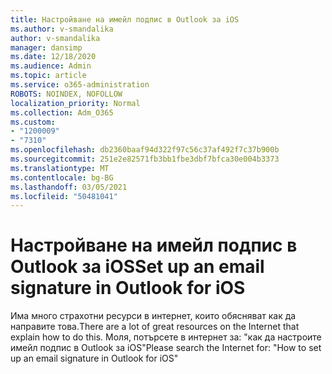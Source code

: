 ```yaml
---
title: Настройване на имейл подпис в Outlook за iOS
ms.author: v-smandalika
author: v-smandalika
manager: dansimp
ms.date: 12/18/2020
ms.audience: Admin
ms.topic: article
ms.service: o365-administration
ROBOTS: NOINDEX, NOFOLLOW
localization_priority: Normal
ms.collection: Adm_O365
ms.custom:
- "1200009"
- "7310"
ms.openlocfilehash: db2360baaf94d322f97c56c37af492f7c37b900b
ms.sourcegitcommit: 251e2e82571fb3bb1fbe3dbf7bfca30e004b3373
ms.translationtype: MT
ms.contentlocale: bg-BG
ms.lasthandoff: 03/05/2021
ms.locfileid: "50481041"
---
```

# <a name="set-up-an-email-signature-in-outlook-for-ios"></a><span data-ttu-id="cb2a7-102">Настройване на имейл подпис в Outlook за iOS</span><span class="sxs-lookup"><span data-stu-id="cb2a7-102">Set up an email signature in Outlook for iOS</span></span>

<span data-ttu-id="cb2a7-103">Има много страхотни ресурси в интернет, които обясняват как да направите това.</span><span class="sxs-lookup"><span data-stu-id="cb2a7-103">There are a lot of great resources on the Internet that explain how to do this.</span></span> <span data-ttu-id="cb2a7-104">Моля, потърсете в интернет за: "как да настроите имейл подпис в Outlook за iOS"</span><span class="sxs-lookup"><span data-stu-id="cb2a7-104">Please search the Internet for: "How to set up an email signature in Outlook for iOS"</span></span>